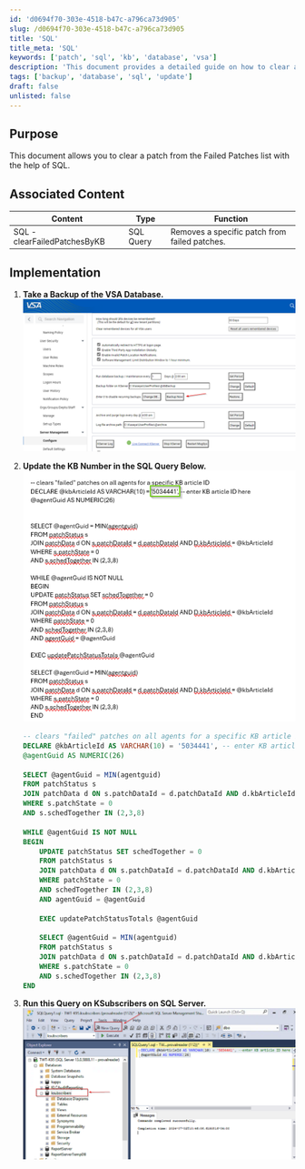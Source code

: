 ```yaml
---
id: 'd0694f70-303e-4518-b47c-a796ca73d905'
slug: /d0694f70-303e-4518-b47c-a796ca73d905
title: 'SQL'
title_meta: 'SQL'
keywords: ['patch', 'sql', 'kb', 'database', 'vsa']
description: 'This document provides a detailed guide on how to clear a specific patch from the Failed Patches list in Kaseya VSA using SQL queries. It includes steps for backing up the database, modifying the SQL query with the appropriate KB number, and executing the query on KSubscribers.'
tags: ['backup', 'database', 'sql', 'update']
draft: false
unlisted: false
---
```


## Purpose

This document allows you to clear a patch from the Failed Patches list with the help of SQL.

## Associated Content

| **Content**                     | **Type**      | **Function**                                             |
|----------------------------------|---------------|----------------------------------------------------------|
| SQL - clearFailedPatchesByKB     | SQL Query     | Removes a specific patch from failed patches.            |

## Implementation

1. **Take a Backup of the VSA Database.**  
   ![](../../../static/img/SQL/image_1.png)

2. **Update the KB Number in the SQL Query Below.**  
   ![](../../../static/img/SQL/image_2.png)  
   ```sql
   -- clears "failed" patches on all agents for a specific KB article ID
   DECLARE @kbArticleId AS VARCHAR(10) = '5034441', -- enter KB article ID here
   @agentGuid AS NUMERIC(26)

   SELECT @agentGuid = MIN(agentguid)
   FROM patchStatus s
   JOIN patchData d ON s.patchDataId = d.patchDataId AND d.kbArticleId = @kbArticleId
   WHERE s.patchState = 0
   AND s.schedTogether IN (2,3,8)

   WHILE @agentGuid IS NOT NULL
   BEGIN
       UPDATE patchStatus SET schedTogether = 0
       FROM patchStatus s
       JOIN patchData d ON s.patchDataId = d.patchDataId AND d.kbArticleId = @kbArticleId
       WHERE patchState = 0
       AND schedTogether IN (2,3,8)
       AND agentGuid = @agentGuid

       EXEC updatePatchStatusTotals @agentGuid

       SELECT @agentGuid = MIN(agentguid)
       FROM patchStatus s
       JOIN patchData d ON s.patchDataId = d.patchDataId AND d.kbArticleId = @kbArticleId
       WHERE s.patchState = 0
       AND s.schedTogether IN (2,3,8)
   END
   ```

3. **Run this Query on KSubscribers on SQL Server.**  
   ![](../../../static/img/SQL/image_3.png)


